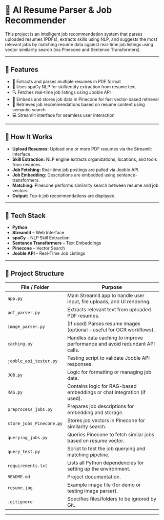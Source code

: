 # 🧠 AI Resume Parser & Job Recommender

This project is an intelligent job recommendation system that parses uploaded resumes (PDFs), extracts skills using NLP, and suggests the most relevant jobs by matching resume data against real-time job listings using vector similarity search (via Pinecone and Sentence Transformers).

---

## 🚀 Features

- 📄 Extracts and parses multiple resumes in PDF format
- 🧠 Uses spaCy NLP for skill/entity extraction from resume text
- 🔍 Fetches real-time job listings using Jooble API
- 🔗 Embeds and stores job data in Pinecone for fast vector-based retrieval
- 🤖 Retrieves job recommendations based on resume content using semantic search
- 💻 Streamlit interface for seamless user interaction

---

## 🧪 How It Works

- **Upload Resumes:** Upload one or more PDF resumes via the Streamlit interface.
- **Skill Extraction:** NLP engine extracts organizations, locations, and tools from resumes.
- **Job Fetching:** Real-time job postings are pulled via Jooble API.
- **Job Embedding:** Descriptions are embedded using sentence-transformers.
- **Matching:** Pinecone performs similarity search between resume and job vectors.
- **Output:** Top-k job recommendations are displayed.

---

## 📌 Tech Stack

- **Python**
- **Streamlit** – Web Interface  
- **spaCy** – NLP Skill Extraction  
- **Sentence Transformers** – Text Embeddings  
- **Pinecone** – Vector Search  
- **Jooble API** – Real-Time Job Listings

---

## 📁 Project Structure

| File / Folder            | Purpose                                                                 |
|--------------------------|-------------------------------------------------------------------------|
| `app.py`                 | Main Streamlit app to handle user input, file uploads, and UI rendering.|
| `pdf_parser.py`          | Extracts relevant text from uploaded PDF resumes.                       |
| `image_parser.py`        | (If used) Parses resume images (optional – useful for OCR workflows).   |
| `caching.py`             | Handles data caching to improve performance and avoid redundant API calls.|
| `jooble_api_tester.py`   | Testing script to validate Jooble API responses.                        |
| `JOB.py`                 | Logic for formatting or managing job data.                              |
| `RAG.py`                 | Contains logic for RAG-based embeddings or chat integration (if used).  |
| `preprocess_jobs.py`     | Prepares job descriptions for embedding and storage.                    |
| `store_jobs_Pinecone.py` | Stores job vectors in Pinecone for similarity search.                   |
| `querying_jobs.py`       | Queries Pinecone to fetch similar jobs based on resume vector.          |
| `query_test.py`          | Script to test the job querying and matching pipeline.                  |
| `requirements.txt`       | Lists all Python dependencies for setting up the environment.           |
| `README.md`              | Project documentation.                                                  |
| `resume.jpg`             | Example image file (for demo or testing image parser).                  |
| `.gitignore`             | Specifies files/folders to be ignored by Git.                           |


---
